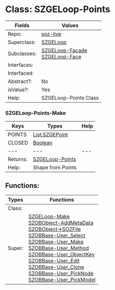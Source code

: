 
# Class:	SZGELoop-Points

| Fields | Values |
| --------- | --------- |
| Repo: | [soz-live](/repos/soz-live.html) |
| Superclass: | [SZGELoop](SZGELoop.html) |
| Subclasses: | [SZGELoop-Facade](SZGELoop-Facade.html) <br> [SZGELoop-Face](SZGELoop-Face.html) |
| Interfaces: |  |
| Interfaced: |  |
| Abstract?: | No |
| isValue?: | Yes |
| Help: | SZGELoop-Points Class |

### SZGELoop-Points-Make

| Keys | Types | Help |
| --------- | --------- | --------- |
| POINTS | [List:SZGEPoint](SZGEPoint.html) |  |
| CLOSED | [Boolean](Boolean.html) |  |
| --- | --- | --- |
| Returns: | [SZGELoop-Points](SZGELoop-Points.html) |
| Help: | Shape from Points |


## Functions:

| Types | Functions |
| --------- | --------- |
| Class: |  |
| Super: | [SZGELoop-Make](SZGELoop.html) <br> [SZOBObject-AddMetaData](SZOBObject.html) <br> [SZOBObject->SOZFile](SZOBObject.html) <br> [SZOBBase-User_Select](SZOBBase.html) <br> [SZOBBase-User_Make](SZOBBase.html) <br> [SZOBBase-User_Method](SZOBBase.html) <br> [SZOBBase-User_ObjectKey](SZOBBase.html) <br> [SZOBBase-User_Edit](SZOBBase.html) <br> [SZOBBase-User_Clone](SZOBBase.html) <br> [SZOBBase-User_PickNode](SZOBBase.html) <br> [SZOBBase-User_PickModel](SZOBBase.html) |


